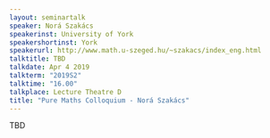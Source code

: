 ```yaml
---
layout: seminartalk
speaker: Norá Szakács
speakerinst: University of York
speakershortinst: York
speakerurl: http://www.math.u-szeged.hu/~szakacs/index_eng.html
talktitle: TBD
talkdate: Apr 4 2019
talkterm: "2019S2"
talktime: "16.00"
talkplace: Lecture Theatre D
title: "Pure Maths Colloquium - Norá Szakács"
---
```


TBD